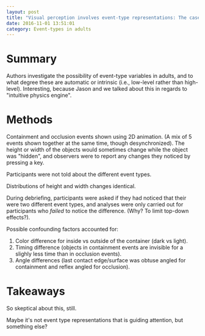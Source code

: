 ```yaml
---
layout: post
title: "Visual perception involves event-type representations: The case of containment versus occlusion"
date: 2016-11-01 13:51:01
category: Event-types in adults
---
```


# Summary

Authors investigate the possibility of event-type variables in adults, and to what degree these are automatic or intrinsic (i.e., low-level rather than high-level). Interesting, because Jason and we talked about this in regards to "intuitive physics engine".

# Methods

Containment and occlusion events shown using 2D animation. (A mix of 5 events shown together at the same time, though desynchronized). The height or width of the objects would sometimes change while the object was "hidden", and observers were to report any changes they noticed by pressing a key.

Participants were not told about the different event types.

Distributions of height and width changes identical.

During debriefing, participants were asked if they had noticed that their were two different event types, and analyses were only carried out for participants who *failed* to notice the difference. (Why? To limit top-down effects?).

Possible confounding factors accounted for:

1. Color difference for inside vs outside of the container (dark vs light).
2. Timing difference (objects in containment events are invisible for a slighly less time than in occlusion events).
3. Angle differences (last contact edge/surface was obtuse angled for containment and reflex angled for occlusion).


# Takeaways

So skeptical about this, still. 

Maybe it's not event type representations that is guiding attention, but something else?

